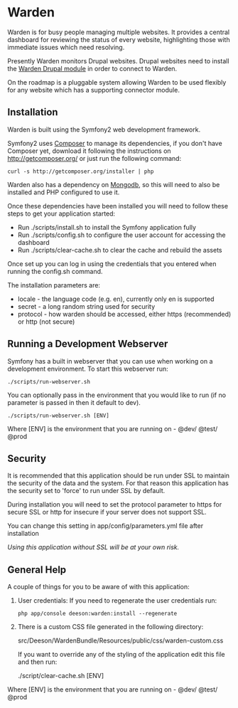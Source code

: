 Warden
======

Warden is for busy people managing multiple websites.  It provides a central
dashboard for reviewing the status of every website, highlighting those
with immediate issues which need resolving.

Presently Warden monitors Drupal websites. Drupal websites need to install the
[Warden Drupal module][1] in order to connect to Warden.

On the roadmap is a pluggable system allowing Warden to be used flexibly
for any website which has a supporting connector module.

Installation
------------

Warden is built using the Symfony2 web development framework.

Symfony2 uses [Composer][2] to manage its dependencies, if you don't have
Composer yet, download it following the instructions on http://getcomposer.org/
or just run the following command:

    curl -s http://getcomposer.org/installer | php

Warden also has a dependency on [Mongodb][3], so this will need to also be
installed and PHP configured to use it.

Once these dependencies have been installed you will need to follow these steps
to get your application started:

  * Run ./scripts/install.sh to install the Symfony application fully
  * Run ./scripts/config.sh to configure the user account for accessing the dashboard
  * Run ./scripts/clear-cache.sh to clear the cache and rebuild the assets

Once set up you can log in using the credentials that you entered when running
the config.sh command.

The installation parameters are:

* locale   - the language code (e.g. en), currently only en is supported
* secret   - a long random string used for security
* protocol - how warden should be accessed, either https (recommended) or http (not secure)

Running a Development Webserver
-------------------------------

Symfony has a built in webserver that you can use when working on a development
environment. To start this webserver run:

    ./scripts/run-webserver.sh

You can optionally pass in the environment that you would like to run (if no
parameter is passed in then it default to dev).

    ./scripts/run-webserver.sh [ENV]

Where [ENV] is the environment that you are running on - @dev/ @test/ @prod

Security
--------

It is recommended that this application should be run under SSL to maintain
the security of the data and the system.  For that reason this application has
the security set to 'force' to run under SSL by default.

During installation you will need to set the protocol parameter to https
for secure SSL or http for insecure if your server does not support SSL.

You can change this setting in app/config/parameters.yml file after installation

*Using this application without SSL will be at your own risk.*

General Help
------------

A couple of things for you to be aware of with this application:

  1. User credentials: If you need to regenerate the user credentials run:

         php app/console deeson:warden:install --regenerate

  2. There is a custom CSS file generated in the following directory:

        src/Deeson/WardenBundle/Resources/public/css/warden-custom.css

     If you want to override any of the styling of the application edit this
     file and then run:

        ./script/clear-cache.sh [ENV]

Where [ENV] is the environment that you are running on - @dev/ @test/ @prod

[1]:  https://www.drupal.org/project/warden
[2]:  http://getcomposer.org/
[3]:  http://docs.mongodb.org/manual/
